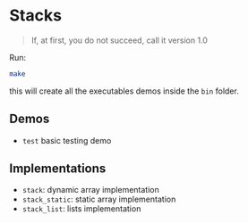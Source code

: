 # Stacks
> If, at first, you do not succeed, call it version 1.0

Run:

```sh
make
```

this will create all the executables demos inside the `bin` folder.

## Demos

- `test` basic testing demo

## Implementations 

- `stack`: dynamic array implementation
- `stack_static`: static array implementation
- `stack_list`: lists implementation
